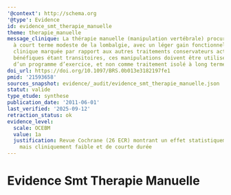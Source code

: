 ```yaml
---
'@context': http://schema.org
'@type': Evidence
id: evidence_smt_therapie_manuelle
theme: therapie_manuelle
message_clinique: La thérapie manuelle (manipulation vertébrale) procure un soulagement
  à court terme modeste de la lombalgie, avec un léger gain fonctionnel, sans supériorité
  clinique marquée par rapport aux autres traitements conservateurs actifs. Les effets
  bénéfiques étant transitoires, ces manipulations doivent être utilisées en complément
  d’un programme d’exercice, et non comme traitement isolé à long terme.
doi_url: https://doi.org/10.1097/BRS.0b013e3182197fe1
pmid: '21593658'
sources_snapshot: evidence/_audit/evidence_smt_therapie_manuelle.json
statut: valide
type_etude: synthese
publication_date: '2011-06-01'
last_verified: '2025-09-12'
retraction_status: ok
evidence_level:
  scale: OCEBM
  value: 1a
  justification: Revue Cochrane (26 ECR) montrant un effet statistiquement significatif
    mais cliniquement faible et de courte durée
---
```

# Evidence Smt Therapie Manuelle

